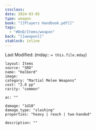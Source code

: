 ```yaml
---
cssclass: 
date: 2024-03-05
type: weapon
book: "[[Players Handbook.pdf]]"
tags:
  - "#DnD/Items/weapon"
back: "[[weapon]]"
stablock: inline
---
```

Last Modified: (mday:: `= this.file.mday`)


```statblock
layout: Items
source: "SRD"
name: "Halberd"
image: 
category: "Martial Melee Weapons"
cost: "2.0 pp"
rarity: "common"

ac: ""

damage: "1d10"
damage_type: "slashing"
properties: "heavy | reach | two-handed"

description: ""
```